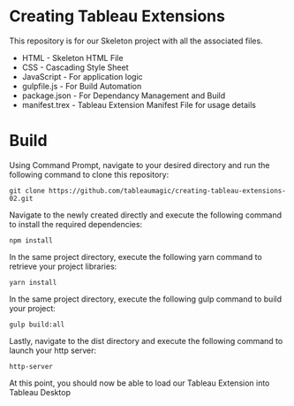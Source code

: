 # Creating Tableau Extensions

This repository is for our Skeleton project with all the associated files.

- HTML - Skeleton HTML File
- CSS - Cascading Style Sheet
- JavaScript - For application logic
- gulpfile.js - For Build Automation
- package.json - For Dependancy Management and Build
- manifest.trex - Tableau Extension Manifest File for usage details

# Build

Using Command Prompt, navigate to your desired directory and run the following command to clone this repository:

`git clone https://github.com/tableaumagic/creating-tableau-extensions-02.git`

Navigate to the newly created directly and execute the following command to install the required dependencies:

`npm install`

In the same project directory, execute the following yarn command to retrieve your project libraries:

`yarn install`

In the same project directory, execute the following gulp command to build your project:

`gulp build:all`

Lastly, navigate to the dist directory and execute the following command to launch your http server:

`http-server`

At this point, you should now be able to load our Tableau Extension into Tableau Desktop
